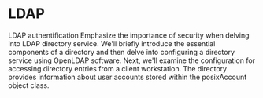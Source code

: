 # LDAP
LDAP authentification
Emphasize the importance of security when delving into LDAP directory service. We'll briefly introduce the essential components of a directory and then delve into configuring a directory service using OpenLDAP software. Next, we'll examine the configuration for accessing directory entries from a client workstation. The directory provides information about user accounts stored within the posixAccount object class.

